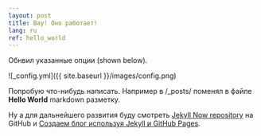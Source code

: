 ```yaml
---
layout: post
title: Вау! Оно работает!
lang: ru
ref: hello_world
---
```


Обнвил указанные опции (shown below).

![_config.yml]({{ site.baseurl }}/images/config.png)

Попробую что-нибудь написать. Например в /_posts/ поменял в файле **Hello World** markdown разметку. 

Ну а для дальнейшего развития буду смотреть [Jekyll Now repository](https://github.com/barryclark/jekyll-now) на GitHub и [Создаем блог используя Jekyll и GitHub Pages](http://frontender.info/build-blog-jekyll-github-pages/).
